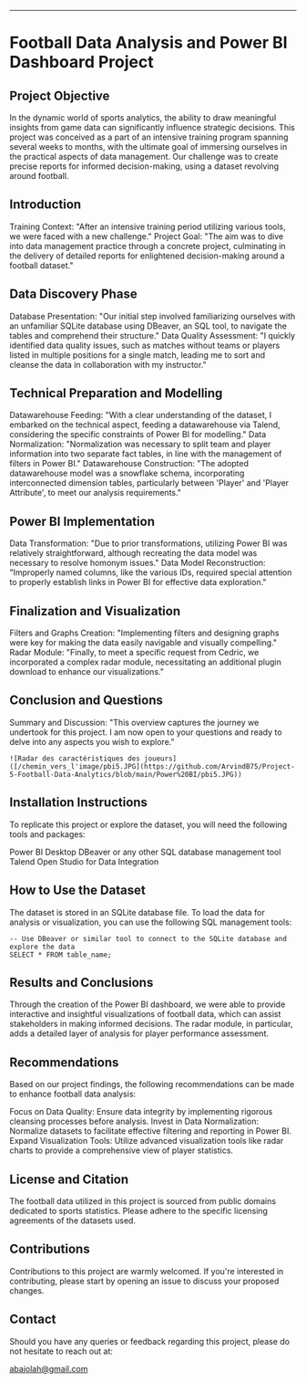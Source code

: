 
---

# Football Data Analysis and Power BI Dashboard Project

## Project Objective

In the dynamic world of sports analytics, the ability to draw meaningful insights from game data can significantly influence strategic decisions. This project was conceived as a part of an intensive training program spanning several weeks to months, with the ultimate goal of immersing ourselves in the practical aspects of data management. Our challenge was to create precise reports for informed decision-making, using a dataset revolving around football.


## Introduction

Training Context: "After an intensive training period utilizing various tools, we were faced with a new challenge."
Project Goal: "The aim was to dive into data management practice through a concrete project, culminating in the delivery of detailed reports for enlightened decision-making around a football dataset."

## Data Discovery Phase

Database Presentation: "Our initial step involved familiarizing ourselves with an unfamiliar SQLite database using DBeaver, an SQL tool, to navigate the tables and comprehend their structure."
Data Quality Assessment: "I quickly identified data quality issues, such as matches without teams or players listed in multiple positions for a single match, leading me to sort and cleanse the data in collaboration with my instructor."

## Technical Preparation and Modelling

Datawarehouse Feeding: "With a clear understanding of the dataset, I embarked on the technical aspect, feeding a datawarehouse via Talend, considering the specific constraints of Power BI for modelling."
Data Normalization: "Normalization was necessary to split team and player information into two separate fact tables, in line with the management of filters in Power BI."
Datawarehouse Construction: "The adopted datawarehouse model was a snowflake schema, incorporating interconnected dimension tables, particularly between 'Player' and 'Player Attribute', to meet our analysis requirements."

## Power BI Implementation

Data Transformation: "Due to prior transformations, utilizing Power BI was relatively straightforward, although recreating the data model was necessary to resolve homonym issues."
Data Model Reconstruction: "Improperly named columns, like the various IDs, required special attention to properly establish links in Power BI for effective data exploration."

## Finalization and Visualization

Filters and Graphs Creation: "Implementing filters and designing graphs were key for making the data easily navigable and visually compelling."
Radar Module: "Finally, to meet a specific request from Cedric, we incorporated a complex radar module, necessitating an additional plugin download to enhance our visualizations."

## Conclusion and Questions

Summary and Discussion: "This overview captures the journey we undertook for this project. I am now open to your questions and ready to delve into any aspects you wish to explore."

```
![Radar des caractéristiques des joueurs]([/chemin_vers_l'image/pbi5.JPG](https://github.com/ArvindB75/Project-5-Football-Data-Analytics/blob/main/Power%20BI/pbi5.JPG))
```

## Installation Instructions

To replicate this project or explore the dataset, you will need the following tools and packages:

Power BI Desktop
DBeaver or any other SQL database management tool
Talend Open Studio for Data Integration

## How to Use the Dataset

The dataset is stored in an SQLite database file. To load the data for analysis or visualization, you can use the following SQL management tools:

```
-- Use DBeaver or similar tool to connect to the SQLite database and explore the data
SELECT * FROM table_name;
```

## Results and Conclusions

Through the creation of the Power BI dashboard, we were able to provide interactive and insightful visualizations of football data, which can assist stakeholders in making informed decisions. The radar module, in particular, adds a detailed layer of analysis for player performance assessment.

## Recommendations

Based on our project findings, the following recommendations can be made to enhance football data analysis:

Focus on Data Quality: Ensure data integrity by implementing rigorous cleansing processes before analysis.
Invest in Data Normalization: Normalize datasets to facilitate effective filtering and reporting in Power BI.
Expand Visualization Tools: Utilize advanced visualization tools like radar charts to provide a comprehensive view of player statistics.

## License and Citation

The football data utilized in this project is sourced from public domains dedicated to sports statistics. Please adhere to the specific licensing agreements of the datasets used.

## Contributions

Contributions to this project are warmly welcomed. If you're interested in contributing, please start by opening an issue to discuss your proposed changes.

## Contact

Should you have any queries or feedback regarding this project, please do not hesitate to reach out at:

abajolah@gmail.com
